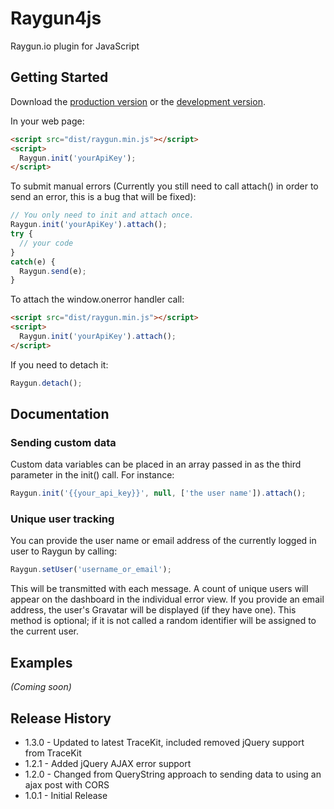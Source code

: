 # Raygun4js

Raygun.io plugin for JavaScript

## Getting Started
Download the [production version][min] or the [development version][max].

[min]: https://raw.github.com/MindscapeHQ/raygun4js/master/dist/raygun.min.js
[max]: https://raw.github.com/MindscapeHQ/raygun4js/master/dist/raygun.js

In your web page:

```html
<script src="dist/raygun.min.js"></script>
<script>
  Raygun.init('yourApiKey');
</script>
```

To submit manual errors (Currently you still need to call attach() in order to send an error, this is a bug that will be fixed):

```javascript
// You only need to init and attach once.
Raygun.init('yourApiKey').attach();
try {
  // your code
}
catch(e) {
  Raygun.send(e);
}
```

To attach the window.onerror handler call:

```html
<script src="dist/raygun.min.js"></script>
<script>
  Raygun.init('yourApiKey').attach();
</script>
```

If you need to detach it:

```javascript
Raygun.detach();
```

## Documentation

### Sending custom data

Custom data variables can be placed in an array passed in as the third parameter in the init() call. For instance:

```javascript
Raygun.init('{{your_api_key}}', null, ['the user name']).attach();
```

### Unique user tracking

You can provide the user name or email address of the currently logged in user to Raygun by calling:

```javascript
Raygun.setUser('username_or_email');
```

This will be transmitted with each message. A count of unique users will appear on the dashboard in the individual error view. If you provide an email address, the user's Gravatar will be displayed (if they have one). This method is optional; if it is not called a random identifier will be assigned to the current user.

## Examples
_(Coming soon)_

## Release History

- 1.3.0 - Updated to latest TraceKit, included removed jQuery support from TraceKit
- 1.2.1 - Added jQuery AJAX error support
- 1.2.0 - Changed from QueryString approach to sending data to using an ajax post with CORS
- 1.0.1 - Initial Release
